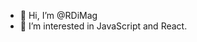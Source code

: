 - 👋 Hi, I’m @RDiMag
- 👀 I’m interested in JavaScript and React.

<!---
RDiMag/RDiMag is a ✨ special ✨ repository because its `README.md` (this file) appears on your GitHub profile.
You can click the Preview link to take a look at your changes.
--->
